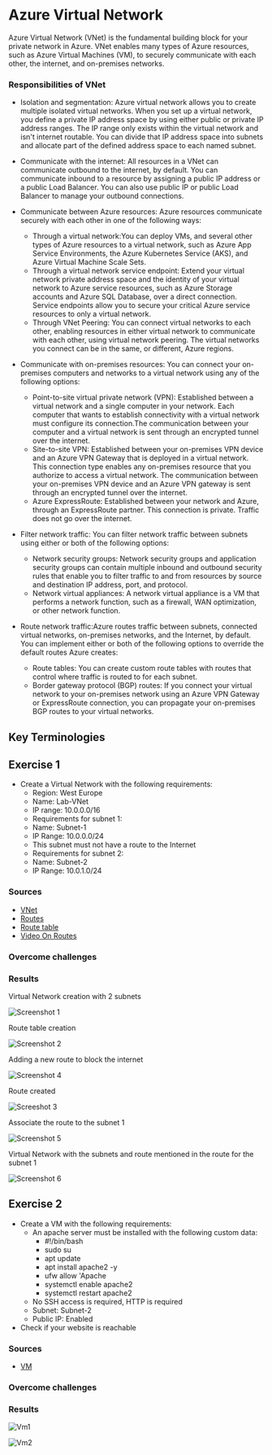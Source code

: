 # Azure Virtual Network
Azure Virtual Network (VNet) is the fundamental building block for your private network in Azure. VNet enables many types of Azure resources, such as Azure Virtual Machines (VM), to securely communicate with each other, the internet, and on-premises networks. 


### Responsibilities of VNet
- Isolation and segmentation: Azure virtual network allows you to create multiple isolated virtual networks. When you set up a virtual network, you define a private IP address space by using either public or private IP address ranges. The IP range only exists within the virtual network and isn't internet routable. You can divide that IP address space into subnets and allocate part of the defined address space to each named subnet.

- Communicate with the internet: All resources in a VNet can communicate outbound to the internet, by default. You can communicate inbound to a resource by assigning a public IP address or a public Load Balancer. You can also use public IP or public Load Balancer to manage your outbound connections. 
- Communicate between Azure resources: Azure resources communicate securely with each other in one of the following ways:
    - Through a virtual network:You can deploy VMs, and several other types of Azure resources to a virtual network, such as Azure App Service Environments, the Azure Kubernetes Service (AKS), and Azure Virtual Machine Scale Sets. 
    - Through a virtual network service endpoint: Extend your virtual network private address space and the identity of your virtual network to Azure service resources, such as Azure Storage accounts and Azure SQL Database, over a direct connection. Service endpoints allow you to secure your critical Azure service resources to only a virtual network.
    - Through VNet Peering: You can connect virtual networks to each other, enabling resources in either virtual network to communicate with each other, using virtual network peering. The virtual networks you connect can be in the same, or different, Azure regions. 
- Communicate with on-premises resources: You can connect your on-premises computers and networks to a virtual network using any of the following options:
    - Point-to-site virtual private network (VPN): Established between a virtual network and a single computer in your network. Each computer that wants to establish connectivity with a virtual network must configure its connection.The communication between your computer and a virtual network is sent through an encrypted tunnel over the internet. 
    - Site-to-site VPN: Established between your on-premises VPN device and an Azure VPN Gateway that is deployed in a virtual network. This connection type enables any on-premises resource that you authorize to access a virtual network. The communication between your on-premises VPN device and an Azure VPN gateway is sent through an encrypted tunnel over the internet. 
    - Azure ExpressRoute: Established between your network and Azure, through an ExpressRoute partner. This connection is private. Traffic does not go over the internet.
- Filter network traffic: You can filter network traffic between subnets using either or both of the following options:

    - Network security groups: Network security groups and application security groups can contain multiple inbound and outbound security rules that enable you to filter traffic to and from resources by source and destination IP address, port, and protocol. 
    - Network virtual appliances: A network virtual appliance is a VM that performs a network function, such as a firewall, WAN optimization, or other network function. 

- Route network traffic:Azure routes traffic between subnets, connected virtual networks, on-premises networks, and the Internet, by default. You can implement either or both of the following options to override the default routes Azure creates:
    - Route tables: You can create custom route tables with routes that control where traffic is routed to for each subnet. 
    - Border gateway protocol (BGP) routes: If you connect your virtual network to your on-premises network using an Azure VPN Gateway or ExpressRoute connection, you can propagate your on-premises BGP routes to your virtual networks. 
## Key Terminologies




## Exercise 1

- Create a Virtual Network with the following requirements:
    - Region: West Europe
    - Name: Lab-VNet
    - IP range: 10.0.0.0/16
    - Requirements for subnet 1:
    - Name: Subnet-1
    - IP Range: 10.0.0.0/24
    - This subnet must not have a route to the Internet
    - Requirements for subnet 2:
    - Name: Subnet-2
    - IP Range: 10.0.1.0/24


### Sources

* [VNet](https://learn.microsoft.com/en-us/azure/virtual-network/virtual-networks-overview)
* [Routes](https://learn.microsoft.com/en-us/azure/virtual-network/virtual-networks-udr-overview)
* [Route table](https://learn.microsoft.com/en-us/azure/virtual-network/manage-route-table)
* [Video On Routes](https://www.youtube.com/watch?v=3NttBv92sY8)



### Overcome challenges

 ### Results


Virtual Network creation with 2 subnets

![Screenshot 1](/00_includes/Cloud/Week2/Azure-10/VNetCreation.png)

Route table creation 

![Screenshot 2](/00_includes/Cloud/Week2/Azure-10/createRoutetable.png)

Adding a new route to block the internet 

![Screenshot 4](/00_includes/Cloud/Week2/Azure-10/NewRouteBlockInternet.png)


Route created 

![Screeshot 3](/00_includes/Cloud/Week2/Azure-10/Routecreated.png)


Associate the route to the subnet 1


![Screenshot 5](/00_includes/Cloud/Week2/Azure-10/AssociateRoutetoSubnet1.png)

Virtual Network with the subnets and route mentioned in the route for the subnet 1

![Screenshot 6](/00_includes/Cloud/Week2/Azure-10/Vnetwithsubnet1blockedinternet.png)

## Exercise 2


- Create a VM with the following requirements:
    - An apache server must be installed with the following custom data:
        - #!/bin/bash
        - sudo su
        - apt update
        - apt install apache2 -y
        - ufw allow 'Apache
        - systemctl enable apache2
        - systemctl restart apache2
    - No SSH access is required, HTTP is required
    - Subnet: Subnet-2
    - Public IP: Enabled
- Check if your website is reachable



### Sources

* [VM](https://learn.microsoft.com/en-us/azure/virtual-machines/overview)



### Overcome challenges

 ### Results



![Vm1](/00_includes/Cloud/Week2/Azure-10/VMcreatedwithsubnet2.png)

![Vm2](/00_includes/Cloud/Week2/Azure-10/Websitereachable.png)


